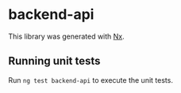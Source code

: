 # backend-api

This library was generated with [Nx](https://nx.dev).

## Running unit tests

Run `ng test backend-api` to execute the unit tests.
